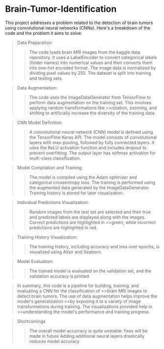 # Brain-Tumor-Identification

This project addresses a problem related to the detection of brain tumors using convolutional neural networks (CNNs). Here's a breakdown of the code and the problem it aims to solve:

>Data Preparation:
>>The code loads brain MRI images from the kaggle data repository.
>>It uses a LabelEncoder to convert categorical labels (folder names) into numerical values and then converts them into one-hot encoded format.
>>The image data is normalized by dividing pixel values by 255.
>>The dataset is split into training and testing sets.

>Data Augmentation:
>>The code uses the ImageDataGenerator from TensorFlow to perform data augmentation on the training set. This involves applying random transformations like >>rotation, zooming, and shifting to artificially increase the diversity of the training data.

>CNN Model Definition:
>>A convolutional neural network (CNN) model is defined using the TensorFlow Keras API.
>>The model consists of convolutional layers with max-pooling, followed by fully connected layers. It uses the ReLU activation function and includes dropout to prevent overfitting.
>>The output layer has softmax activation for multi-class classification.

>Model Compilation and Training:
>>The model is compiled using the Adam optimizer and categorical crossentropy loss.
>>The training is performed using the augmented data generated by the ImageDataGenerator.
>>Training history is stored for later visualization.

>Individual Predictions Visualization:
>>Random images from the test set are selected and their true and predicted labels are displayed along with the images. Correct predictions are highlighted in >>green, while incorrect predictions are highlighted in red.

>Training History Visualization:
>>The training history, including accuracy and loss over epochs, is visualized using Altair and Seaborn.

>Model Evaluation:
>>The trained model is evaluated on the validation set, and the validation accuracy is printed.

>In summary, this code is a pipeline for building, training, and evaluating a CNN for the classification of >>brain MRI images to detect brain tumors. The use of data augmentation helps improve the model's generalization >>by exposing it to a variety of image transformations during training. The visualizations provided help in >>understanding the model's performance and training progress.

>Shortcomings
>>The overall model accurracy is quite unstable: fixes will be made in future
>>Adding additional neural layers drastically reduces model accuracy
